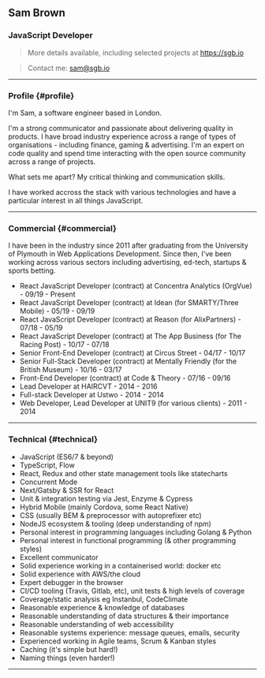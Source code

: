 ## Sam Brown

### JavaScript Developer

> More details available, including selected projects at https://sgb.io

> Contact me: sam@sgb.io

------

### Profile {#profile}

I'm Sam, a software engineer based in London.

I'm a strong communicator and passionate about delivering quality in products. I have broad industry experience across a range of types of organisations - including finance, gaming & advertising. I'm an expert on code quality and spend time interacting with the open source community across a range of projects.

What sets me apart? My critical thinking and communication skills.

I have worked accross the stack with various technologies and have a particular interest in all things JavaScript.

------

### Commercial {#commercial}

I have been in the industry since 2011 after graduating from the University of Plymouth in Web Applications Development. Since then, I've been working across various sectors including advertising, ed-tech, startups & sports betting.

- React JavaScript Developer (contract) at Concentra Analytics (OrgVue) - 09/19 - Present
- React JavaScript Developer (contract) at Idean (for SMARTY/Three Mobile) - 05/19 - 09/19
- React JavaScript Developer (contract) at Reason (for AlixPartners) - 07/18 - 05/19
- React JavaScript Developer (contract) at The App Business (for The Racing Post) - 10/17 - 07/18
- Senior Front-End Developer (contract) at Circus Street - 04/17 - 10/17
- Senior Full-Stack Developer (contract) at Mentally Friendly (for the British Museum) - 10/16 - 03/17
- Front-End Developer (contract) at Code & Theory - 07/16 - 09/16
- Lead Developer at HAIRCVT - 2014 - 2016
- Full-stack Developer at Ustwo - 2014 - 2014
- Web Developer, Lead Developer at UNIT9 (for various clients) - 2011 - 2014

------

### Technical {#technical}

- JavaScript (ES6/7 & beyond)
- TypeScript, Flow
- React, Redux and other state management tools like statecharts
- Concurrent Mode
- Next/Gatsby & SSR for React
- Unit & integration testing via Jest, Enzyme & Cypress
- Hybrid Mobile (mainly Cordova, some React Native)
- CSS (usually BEM & preprocessor with autoprefixer etc)
- NodeJS ecosystem & tooling (deep understanding of npm)
- Personal interest in programming languages including Golang & Python
- Personal interest in functional programming (& other programming styles)
- Excellent communicator
- Solid experience working in a containerised world: docker etc
- Solid experience with AWS/the cloud
- Expert debugger in the browser
- CI/CD tooling (Travis, Gitlab, etc), unit tests & high levels of coverage
- Coverage/static analysis eg Instanbul, CodeClimate
- Reasonable experience & knowledge of databases
- Reasonable understanding of data structures & their importance
- Reasonable understanding of web accessibility
- Reasonable systems experience: message queues, emails, security
- Experienced working in Agile teams, Scrum & Kanban styles
- Caching (it's simple but hard!)
- Naming things (even harder!)

------

